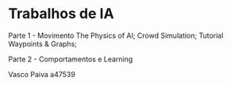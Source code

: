 # Trabalhos de IA

Parte 1 - Movimento
The Physics of AI;
Crowd Simulation;
Tutorial Waypoints & Graphs;
  
Parte 2 - Comportamentos e Learning

Vasco Paiva a47539
